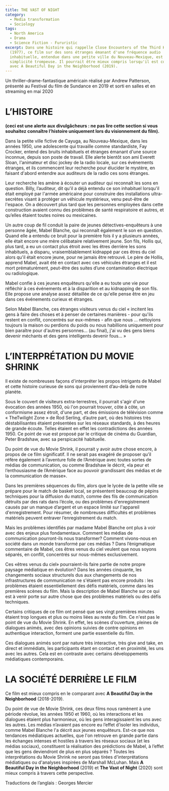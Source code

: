 ```yaml
---
title: THE VAST OF NIGHT
category:
  - Media transformation
  - Sociology
tags:
  - North America
  - Drama
  - Science Fiction - Fururistic
excerpt: Dans une histoire qui rappelle Close Encounters of the Third Kind
  (1977), ce film sur des sons étranges émanant d'une fréquence audio
  inhabituelle, entendue dans une petite ville du Nouveau-Mexique, est d'une
  simplicité trompeuse. Il pourrait être mieux compris lorsqu'il est combiné
  avec A Beautiful Day in the Neighborhood (2019).
---
```

Un thriller-drame-fantastique américain réalisé par Andrew Patterson, présenté au Festival du film de Sundance en 2019 et sorti en salles et en streaming en mai 2020

# L’HISTOIRE

**(ceci est une alerte aux divulgâcheurs : ne pas lire cette section si vous souhaitez connaître l’histoire uniquement lors du visionnement du film).**

Dans la petite ville fictive de Cayuga, au Nouveau-Mexique, dans les années 1950, une adolescente qui travaille comme standardiste, Fay Crocker, entend des bruits inhabituels et étranges émanant d'une source inconnue, depuis son poste de travail. Elle alerte bientôt son ami Everett Sloan, l'animateur et disc jockey de la radio locale, sur ces événements étranges, et ils commencent leur recherche pour élucider le mystère, en faisant d'abord entendre aux auditeurs de la radio ces sons étranges.

Leur recherche les amène à écouter un auditeur qui reconnaît les sons en question. Billy, l’auditeur, dit qu'il a déjà entendu ce son inhabituel lorsqu'il était employé par l'armée américaine pour construire des installations ultra-secrètes visant à protéger un véhicule mystérieux, venu peut-être de l'espace. On a découvert plus tard que les personnes employées dans cette construction avaient connu des problèmes de santé respiratoire et autres, et qu’elles étaient toutes noires ou mexicaines.

Un autre coup de fil conduit la paire de jeunes détectives-enquêteurs à une personne âgée, Mabel Blanche, qui reconnaît également le son en question. Quand elle a entendu ce bruit pour la première fois il y a plusieurs années, elle  était encore une mère célibataire relativement jeune. Son fils, Hollis qui, plus tard, a eu un contact plus étroit avec les êtres derrière les sons inhabituels, a disparu, vraisemblablement kidnappé par ces êtres du ciel alors qu'il était encore jeune, pour ne jamais être retrouvé. Le père de Hollis, apprend Mabel, avait été en contact avec ces véhicules étranges et il est mort prématurément, peut-être des suites d’une contamination électrique ou radiologique.

Mabel confie à ces jeunes enquêteurs qu'elle a eu toute une vie pour réfléchir à ces événements et à la disparition et au kidnapping de son fils. Elle propose une analyse assez détaillée de ce qu'elle pense être en jeu dans ces événements curieux et étranges. 

Selon Mabel Blanche, ces étranges visiteurs venus du ciel « incitent les gens à faire des choses  et à penser de certaines manières - pour qu'ils restent en conflit, concentrés sur eux-mêmes - afin que nous ... nettoyions toujours la maison ou perdions du poids ou nous habillions  uniquement pour bien paraître pour d'autres personnes… (au final),  j'ai vu des gens biens devenir méchants et des gens intelligents devenir fous… »

# L’INTERPRÉTATION DU MOVIE SHRINK

Il existe de nombreuses façons d'interpréter  les propos intrigants de Mabel  et  cette histoire curieuse de sons qui proviennent d’au-delà  de notre planète. 

Sous le couvert de visiteurs extra-terrestres, il pourrait s'agir d'une évocation des années 1950, où l'on pourrait trouver, côte à côte, un conformisme assez étroit, d'une part, et des émissions de télévision comme « TheTwilight Zone » de Rod Serling, d’autre part,  où des histoires très déstabilisantes étaient présentées sur les réseaux standards, à des heures de grande écoute.  Telles étaient en effet les contradictions des années 1950.  Ce point de vue est proposé  par le critique de cinéma du Guardian, Peter Bradshaw, avec sa perspicacité habituelle. 

Du point de vue du Movie Shrink, il pourrait y avoir autre chose encore, à propos de ce film significatif. Il ne serait pas exagéré de proposer qu’il réfère également à l’aventure folle  de l’Amérique avec toutes sortes de médias de communication, ou comme Bradshaw le décrit, «la peur et l’enthousiasme de l’Amérique face au pouvoir grandissant des médias et de la communication de masse». 

Dans les premières séquences du film, alors que le lycée de la petite ville se prépare pour le match de basket local, se présentent beaucoup de pépins techniques pour la diffusion du match, comme des fils de communication détruits par des rats dans l’école, ou des problèmes d'enregistrement causés par un manque d’argent et un espace limité sur l'appareil d'enregistrement. Pour résumer, de nombreuses difficultés et problèmes matériels peuvent entraver l’enregistrement du match. 

Mais les problèmes identifiés par madame Mabel Blanche ont plus à voir avec des enjeux plus fondamentaux. Comment les médias de communication pourront-ils nous transformer? Comment vivons-nous en société dans un monde transformé par ces médias ? Dans l’énigmatique commentaire de Mabel, ces êtres venus du ciel veulent que nous soyons séparés, en conflit, concentrés sur nous-mêmes exclusivement.

Ces «êtres venus du ciel» pourraient-ils faire partie de  notre propre paysage médiatique en évolution? Dans les années cinquante, les changements sociaux structurels dus aux changements de nos infrastructures de communication ne s'étaient pas encore produits : les problèmes étaient essentiellement des défis matériels, comme dans les premières scènes du film. Mais la description de Mabel Blanche sur ce qui est à venir porte sur autre chose que des problèmes matériels ou des défis techniques. 

Certains critiques de ce film ont pensé que ses vingt premières minutes étaient trop longues et plus ou moins liées au reste du film. Ce n'est pas le point de vue du Movie Shrink. En effet, les scènes d'ouverture, pleines de dialogues animés, avec des opinions suivies de contre opinions en authentique interaction, forment une partie essentielle du film.

Ces dialogues animés sont par nature très interactive, très give and take, en direct et immédiats, les participants étant en contact et en proximité, les uns avec les autres. Cela est en contraste avec certains développements médiatiques contemporains. 

# LA SOCIÉTÉ DERRIÈRE LE FILM

Ce film est mieux compris en le comparant avec **A Beautiful Day in the Neighborhood** (2018-2019).

Du point de vue de Movie Shrink, ces deux films nous ramènent à une période révolue, les années 1950 et 1960, où les interactions et les dialogues étaient plus harmonieux, où les gens interagissaient  les uns avec les autres. Les médias n’avaient pas encore eu l’effet d’isoler les individus, comme Mabel Blanche l'a décrit aux jeunes enquêteurs. Est-ce que  nos tendances médiatiques actuelles, que l'on retrouve en grande partie dans les échanges intenses et hostiles à travers les réseaux sociaux (et les médias sociaux), constituent la réalisation des prédictions de Mabel, à l’effet que les gens deviendront de plus en plus séparés ? 
Toutes les interprétations du Movie Shrink ne seront pas tirées d'interprétations médiatiques ou d'analyses inspirées de Marshall McLuhan. Mais **A Beautiful Day in the Neighborhood** (2019) et **The Vast of Night** (2020) sont mieux compris à travers cette perspective.

Traductions de l’anglais : Georges Mercier